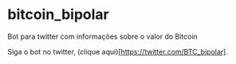 # bitcoin_bipolar
Bot para twitter com informações sobre o valor do Bitcoin

Siga o bot no twitter, (clique aqui)[https://twitter.com/BTC_bipolar].